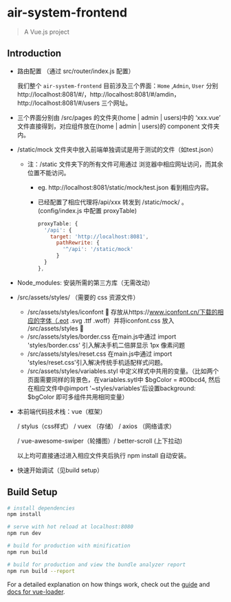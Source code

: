 # air-system-frontend

> A Vue.js project

## Introduction

-   路由配置 （通过 src/router/index.js 配置）

    我们整个 `air-system-frontend` 目前涉及三个界面：`Home` ,`Admin`, `User` 分别 http://localhost:8081/#/，http://localhost:8081/#/amdin， http://localhost:8081/#/users 三个网址。

-   三个界面分别由 /src/pages 的文件夹(home | admin | users)中的 ‘xxx.vue’  文件直接得到，对应组件放在(home | admin | users)的 component 文件夹内。

-   /static/mock 文件夹中放入前端单独调试是用于测试的文件（如test.json）

    -   注：/static 文件夹下的所有文件可用通过 浏览器中相应网址访问，而其余位置不能访问。

        -   eg. http://localhost:8081/static/mock/test.json 看到相应内容。

        -   已经配置了相应代理将/api/xxx 转发到 /static/mock/ 。(config/index.js 中配置 proxyTable)

            ```javascript
            proxyTable: {
              '/api': {
                target: 'http://localhost:8081',
                  pathRewrite: {
                    '^/api': '/static/mock'
                  }
              }
            },
            ```

-   Node_modules: 安装所需的第三方库（无需改动）

-   /src/assets/styles/ （需要的 css 资源文件）

    -   /src/assets/styles/iconfont 📁 存放从https://www.iconfont.cn/下载的相应的字体（.eot .svg .ttf .woff）并将iconfont.css 放入 /src/assets/styles 📁
    -   /src/assets/styles/border.css 在main.js中通过 import 'styles/border.css' 引入解决手机二倍屏显示 1px 像素问题 
    -   /src/assets/styles/reset.css 在main.js中通过 import 'styles/reset.css'引入解决传统手机适配样式问题。
    -   /src/assets/styles/variables.styl 中定义样式中共用的变量。（比如两个页面需要同样的背景色，在variables.sytl中 \$bgColor = #00bcd4, 然后在相应文件中@import '~styles/variables'后设置background: \$bgColor 即可多组件共用相同变量）

-   本前端代码技术栈：vue（框架）

     / stylus（css样式） / vuex （存储） / axios （网络请求）

     / vue-awesome-swiper（轮播图）/ better-scroll (上下拉动)

    以上均可直接通过进入相应文件夹后执行 npm install 自动安装。

-   快速开始调试（见build setup）

## Build Setup

``` bash
# install dependencies
npm install

# serve with hot reload at localhost:8080
npm run dev

# build for production with minification
npm run build

# build for production and view the bundle analyzer report
npm run build --report
```

For a detailed explanation on how things work, check out the [guide](http://vuejs-templates.github.io/webpack/) and [docs for vue-loader](http://vuejs.github.io/vue-loader).
